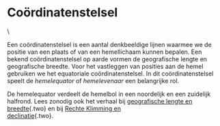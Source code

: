 # Coördinatenstelsel

\

Een coördinatenstelsel is een aantal denkbeeldige lijnen waarmee we de
positie van een plaats of van een hemellichaam kunnen bepalen. Een
bekend coördinatenstelsel op aarde vormen de geografische lengte en
geografische breedte. Voor het vastleggen van posities aan de hemel
gebruiken we het equatoriale coördinatenstelsel. In dit
coördinatenstelsel speelt de *hemelequator* of *hemelevenaar* een
belangrijke rol.

De hemelequator verdeelt de hemelbol in een noordelijk en een zuidelijk
halfrond. Lees zonodig ook het verhaal bij [geografische lengte en
breedte](geografi.html){.two} en bij [Rechte Klimming en\
declinatie](rechteklimming.html){.two}.
